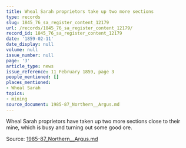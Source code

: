 ```yaml
---
title: Wheal Sarah proprietors take up two more sections
type: records
slug: 1845_76_sa_register_content_12179
url: /records/1845_76_sa_register_content_12179/
record_id: 1845_76_sa_register_content_12179
date: '1859-02-11'
date_display: null
volume: null
issue_number: null
page: '3'
article_type: news
issue_reference: 11 February 1859, page 3
people_mentioned: []
places_mentioned:
- Wheal Sarah
topics:
- mining
source_document: 1985-87_Northern__Argus.md
---
```


Wheal Sarah proprietors have taken up two more sections close to their mine, which is busy and turning out some good ore.

Source: [1985-87_Northern__Argus.md](/downloads/markdown/1985-87_Northern__Argus.md)
